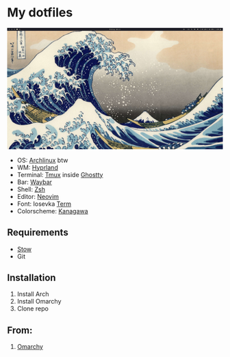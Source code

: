 # My dotfiles

![image](./setup.png)

- OS: [Archlinux](https://archlinux.org/) btw
- WM: [Hyprland](https://github.com/hyprwm/Hyprland)
- Terminal: [Tmux](https://github.com/tmux/tmux) inside [Ghostty](https://ghostty.org/)
- Bar: [Waybar](https://github.com/Alexays/Waybar)
- Shell: [Zsh](https://www.zsh.org/)
- Editor: [Neovim](https://neovim.io/)
- Font: Iosevka [Term](https://typeof.net/Iosevka/)
- Colorscheme: [Kanagawa](https://github.com/rebelot/kanagawa.nvim)

## Requirements

- [Stow](https://www.gnu.org/software/stow/)
- Git

## Installation

1. Install Arch
2. Install Omarchy
3. Clone repo

## From:

1. [Omarchy](https://omarchy.org/)
